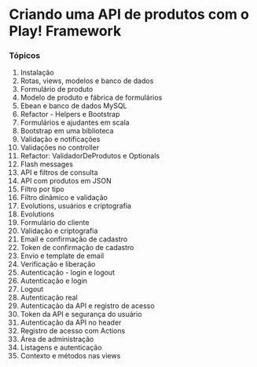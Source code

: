 # Criando uma API de produtos com o Play! Framework

### Tópicos

1. Instalação
2. Rotas, views, modelos e banco de dados
  1. Formulário de produto
  2. Modelo de produto e fábrica de formulários
  3. Ebean e banco de dados MySQL
3. Refactor - Helpers e Bootstrap
  1. Formulários e ajudantes em scala
  2. Bootstrap em uma biblioteca
4. Validação e notificações
  1. Validações no controller
  2. Refactor: ValidadorDeProdutos e Optionals
  3. Flash messages
5. API e filtros de consulta
  1. API com produtos em JSON
  2. Filtro por tipo
  3. Filtro dinâmico e validação
6. Evolutions, usuários e criptografia
  1. Evolutions
  2. Formulário do cliente
  3. Validação e criptografia
7. Email e confirmação de cadastro
  1. Token de confirmação de cadastro
  2. Envio e template de email
  3. Verificação e liberação
8. Autenticação - login e logout
  1. Autenticação e login
  2. Logout
  3. Autenticação real
9. Autenticação da API e registro de acesso
  1. Token da API e segurança do usuário
  2. Autenticação da API no header
  3. Registro de acesso com Actions
10. Área de administração
  1. Listagens e autenticação
  2. Contexto e métodos nas views
